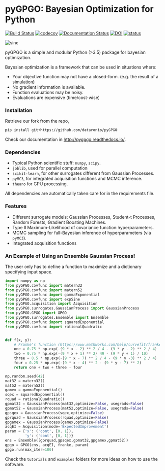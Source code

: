 # pyGPGO: Bayesian Optimization for Python
[![Build Status](https://travis-ci.org/hawk31/pyGPGO.svg?branch=master)](https://travis-ci.org/hawk31/pyGPGO)
[![codecov](https://codecov.io/gh/hawk31/pyGPGO/branch/master/graph/badge.svg)](https://codecov.io/gh/hawk31/pyGPGO)
[![Documentation Status](https://readthedocs.org/projects/pygpgo/badge/?version=latest)](http://pygpgo.readthedocs.io/en/latest/?badge=latest)
[![DOI](https://zenodo.org/badge/74589922.svg)](https://zenodo.org/badge/latestdoi/74589922)
[![status](http://joss.theoj.org/papers/7d60820fabf7fa81501e3d638cac522d/status.svg)](http://joss.theoj.org/papers/7d60820fabf7fa81501e3d638cac522d)


![sine](http://i.giphy.com/l3q2s3MQ4bPb5RogU.gif)

pyGPGO is a simple and modular Python (>3.5) package for bayesian optimization. 

Bayesian optimization is a framework that can be used in situations where:

* Your objective function may not have a closed-form. (e.g. the result of a simulation)
* No gradient information is available.
* Function evaluations may be noisy.
* Evaluations are expensive (time/cost-wise)


### Installation

Retrieve our fork from the repo,

```bash
pip install git+https://github.com/dataronio/pyGPGO
```

Check our documentation in http://pygpgo.readthedocs.io/.



### Dependencies

*   Typical Python scientific stuff: `numpy`, `scipy`.
*   `joblib`, used for parallel computation
*   `scikit-learn`, for other surrogates different from Gaussian Processes.
*   `pyMC3`, for integrated acquisition functions and MCMC inference.
*   `theano` for GPU processing.

All dependencies are automatically taken care for in the requirements file.

### Features

* Different surrogate models: Gaussian Processes, Student-t Processes, Random Forests, Gradient Boosting Machines.
* Type II Maximum-Likelihood of covariance function hyperparameters. 
* MCMC sampling for full-Bayesian inference of hyperparameters (via `pyMC3`).
* Integrated acquisition functions
  
### An Example of Using an Ensemble Gaussian Process!

The user only has to define a function to maximize and a dictionary specifying input space.

```python
import numpy as np
from pyGPGO.covfunc import matern32
from pyGPGO.covfunc import matern52
from pyGPGO.covfunc import gammaExponential
from pyGPGO.covfunc import expSine
from pyGPGO.acquisition import Acquisition
from pyGPGO.surrogates.GaussianProcess import GaussianProcess
from pyGPGO.GPGO import GPGO
from pyGPGO.surrogates.Ensemble import Ensemble
from pyGPGO.covfunc import squaredExponential
from pyGPGO.covfunc import rationalQuadratic


def f(x, y):
    # Franke's function (https://www.mathworks.com/help/curvefit/franke.html)
    one = 0.75 * np.exp(-(9 * x - 2) ** 2 / 4 - (9 * y - 2) ** 2 / 4)
    two = 0.75 * np.exp(-(9 * x + 1) ** 2/ 49 - (9 * y + 1) / 10)
    three = 0.5 * np.exp(-(9 * x - 7) ** 2 / 4 - (9 * y -3) ** 2 / 4)
    four = 0.25 * np.exp(-(9 * x - 4) ** 2 - (9 * y - 7) ** 2)
    return one + two + three - four

np.random.seed(42)
mat32 = matern32()
mat52 = matern52()
gamex = gammaExponential()
sqex = squaredExponential()
rquad = rationalQuadratic()
gpmat32 = GaussianProcess(mat32,optimize=False, usegrads=False)
gpmat52 = GaussianProcess(mat52,optimize=False, usegrads=False)
gpsqex = GaussianProcess(sqex,optimize=False)
gprquad = GaussianProcess(rquad,optimize=False)
gpgamex = GaussianProcess(gamex,optimize=False)
acqEI = Acquisition(mode='ExpectedImprovement')
param = {'x': ('cont', [0, 1]),
         'y': ('cont', [0, 1])}
ens = Ensemble([gprquad,gpsqex,gpmat32,gpgamex,gpmat52])
gpgo = GPGO(ens, acqEI, franke, param)
gpgo.run(max_iter=100)

```

Check the `tutorials` and `examples` folders for more ideas on how to use the software.
